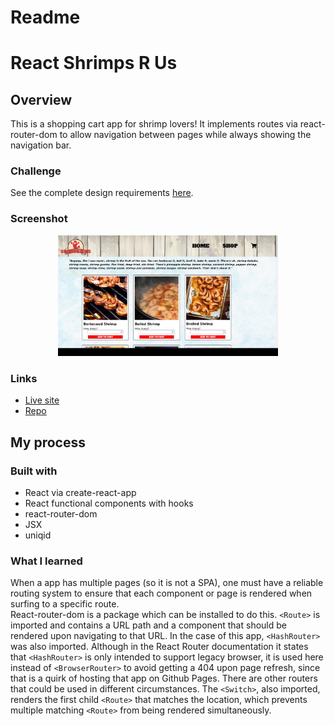 # Readme
# React Shrimps R Us

## Overview

This is a shopping cart app for shrimp lovers!  It implements routes via react-router-dom to allow navigation between pages while always showing the navigation bar.  

### Challenge

See the complete design requirements [here](https://www.theodinproject.com/paths/full-stack-javascript/courses/javascript/lessons/shopping-cart).

### Screenshot

<p align="center">
  <img src="./screenshot_for_readme.png" alt="screenshot of shrimps r'us app" width="70%" height="70%">
</p>

### Links

- [Live site](https://mattdimicelli.github.io/React_Shrimps_R_US/)
- [Repo](https://github.com/mattdimicelli/React_Shrimps_R_US)

## My process

### Built with

- React via create-react-app
- React functional components with hooks
- react-router-dom
- JSX
- uniqid

### What I learned

When a app has multiple pages (so it is not a SPA), one must have a reliable
routing system to ensure that each component or page is rendered when surfing
to a specific route.  
React-router-dom is a package which can be installed to do this.  `<Route>` is imported
and contains a URL path and a component that should be rendered upon navigating
to that URL.  In the case of this app, `<HashRouter>` was also imported.  Although
in the React Router documentation it states that  `<HashRouter>` is only intended
to support legacy browser, it is used here instead of `<BrowserRouter>` to avoid
getting a 404 upon page refresh, since that is a quirk of hosting that app on 
Github Pages.  There are other routers that could be used in different circumstances.
The `<Switch>`, also imported, renders the first child `<Route>` that matches the location, which prevents multiple matching `<Route>` from being
rendered simultaneously.  
